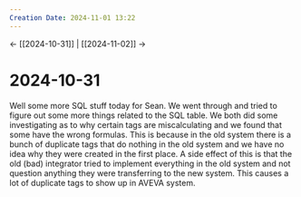 ```yaml
---
Creation Date: 2024-11-01 13:22
---
```


<- [[2024-10-31]] | [[2024-11-02]]  ->

# 2024-10-31
Well some more SQL stuff today for Sean. We went through and tried to figure out some more things related to the SQL table. We both did some investigating as to why certain tags are miscalculating and we found that some have the wrong formulas. This is because in the old system there is a bunch of duplicate tags that do nothing in the old system and we have no idea why they were created in the first place. A side effect of this is that the old (bad) integrator tried to implement everything in the old system and not question anything they were transferring to the new system. This causes a lot of duplicate tags to show up in AVEVA system.